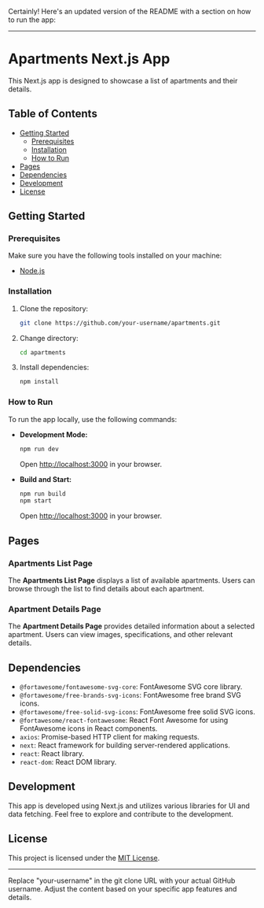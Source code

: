 Certainly! Here's an updated version of the README with a section on how to run the app:

---

# Apartments Next.js App

This Next.js app is designed to showcase a list of apartments and their details.

## Table of Contents
- [Getting Started](#getting-started)
  - [Prerequisites](#prerequisites)
  - [Installation](#installation)
  - [How to Run](#how-to-run)
- [Pages](#pages)
- [Dependencies](#dependencies)
- [Development](#development)
- [License](#license)

## Getting Started

### Prerequisites
Make sure you have the following tools installed on your machine:

- [Node.js](https://nodejs.org/)

### Installation
1. Clone the repository:
   ```bash
   git clone https://github.com/your-username/apartments.git
   ```

2. Change directory:
   ```bash
   cd apartments
   ```

3. Install dependencies:
   ```bash
   npm install
   ```

### How to Run
To run the app locally, use the following commands:

- **Development Mode:**
  ```bash
  npm run dev
  ```
  Open [http://localhost:3000](http://localhost:3000) in your browser.

- **Build and Start:**
  ```bash
  npm run build
  npm start
  ```
  Open [http://localhost:3000](http://localhost:3000) in your browser.

## Pages

### Apartments List Page
The **Apartments List Page** displays a list of available apartments. Users can browse through the list to find details about each apartment.

### Apartment Details Page
The **Apartment Details Page** provides detailed information about a selected apartment. Users can view images, specifications, and other relevant details.

## Dependencies
- `@fortawesome/fontawesome-svg-core`: FontAwesome SVG core library.
- `@fortawesome/free-brands-svg-icons`: FontAwesome free brand SVG icons.
- `@fortawesome/free-solid-svg-icons`: FontAwesome free solid SVG icons.
- `@fortawesome/react-fontawesome`: React Font Awesome for using FontAwesome icons in React components.
- `axios`: Promise-based HTTP client for making requests.
- `next`: React framework for building server-rendered applications.
- `react`: React library.
- `react-dom`: React DOM library.

## Development
This app is developed using Next.js and utilizes various libraries for UI and data fetching. Feel free to explore and contribute to the development.

## License
This project is licensed under the [MIT License](LICENSE).

---

Replace "your-username" in the git clone URL with your actual GitHub username. Adjust the content based on your specific app features and details.
